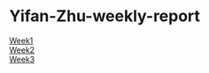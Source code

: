# Yifan-Zhu-weekly-report
[Week1](report/Week1.md)  
[Week2](report/Week2.md)  
[Week3](report/Week3.md)